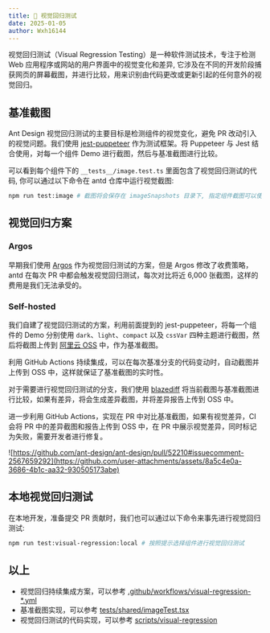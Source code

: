 ```yaml
---
title: 👀 视觉回归测试
date: 2025-01-05
author: Wxh16144
---
```


视觉回归测试（Visual Regression Testing）是一种软件测试技术，专注于检测 Web 应用程序或网站的用户界面中的视觉变化和差异, 它涉及在不同的开发阶段捕获网页的屏幕截图，并进行比较，用来识别由代码更改或更新引起的任何意外的视觉回归。

## 基准截图

Ant Design 视觉回归测试的主要目标是检测组件的视觉变化，避免 PR 改动引入的视觉问题。我们使用 [jest-puppeteer](https://jestjs.io/docs/puppeteer) 作为测试框架。将 Puppeteer 与 Jest 结合使用，对每一个组件 Demo 进行截图，然后与基准截图进行比较。

可以看到每个组件下的 `__tests__/image.test.ts` 里面包含了视觉回归测试的代码, 你可以通过以下命令在 antd 仓库中运行视觉截图:

```bash
npm run test:image # 截图将会保存在 imageSnapshots 目录下, 指定组件截图可以使用 npm run test:image -- components/button
```

## 视觉回归方案

### Argos

早期我们使用 [Argos](https://argos-ci.com/) 作为视觉回归测试的方案，但是 Argos 修改了收费策略，antd 在每次 PR 中都会触发视觉回归测试，每次对比将近 6,000 张截图，这样的费用是我们无法承受的。

### Self-hosted

我们自建了视觉回归测试的方案，利用前面提到的 jest-puppeteer，将每一个组件的 Demo 分别使用 `dark`、`light`、`compact` 以及 `cssVar` 四种主题进行截图，然后将截图上传到 [阿里云 OSS](https://www.aliyun.com/product/oss) 中，作为基准截图。

利用 GitHub Actions 持续集成，可以在每次基准分支的代码变动时，自动截图并上传到 OSS 中，这样就保证了基准截图的实时性。

对于需要进行视觉回归测试的分支，我们使用 [blazediff](https://github.com/teimurjan/blazediff) 将当前截图与基准截图进行比较，如果有差异，将会生成差异截图，并将差异报告上传到 OSS 中。

进一步利用 GitHub Actions，实现在 PR 中对比基准截图，如果有视觉差异，CI 会将 PR 中的差异截图和报告上传到 OSS 中，在 PR 中展示视觉差异，同时标记为失败，需要开发者进行修复。

![https://github.com/ant-design/ant-design/pull/52210#issuecomment-2567659292](https://github.com/user-attachments/assets/8a5c4e0a-3686-4b1c-aa32-930505173abe)

## 本地视觉回归测试

在本地开发，准备提交 PR 贡献时，我们也可以通过以下命令来事先进行视觉回归测试:

```bash
npm run test:visual-regression:local # 按照提示选择组件进行视觉回归测试
```

## 以上

- 视觉回归持续集成方案，可以参考 [.github/workflows/visual-regression-\*.yml](https://github.com/search?q=repo%3Aant-design%2Fant-design%20path%3A%2F%5E%5C.github%5C%2Fworkflows%5C%2F%2F%20Visual%20Regression&type=code)
- 基准截图实现，可以参考 [tests/shared/imageTest.tsx](https://github.com/ant-design/ant-design/blob/46a8eff/tests/shared/imageTest.tsx#L38)
- 视觉回归测试的代码实现，可以参考 [scripts/visual-regression](https://github.com/ant-design/ant-design/tree/46a8eff/scripts/visual-regression)
